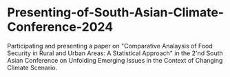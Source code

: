 # Presenting-of-South-Asian-Climate-Conference-2024
Participating and presenting a paper on "Comparative Analaysis of Food Security in Rural and Urban Areas: A Statistical Approach" in the 2'nd South Asian Conference on Unfolding Emerging Issues in the Context of Changing Climate Scenario.
